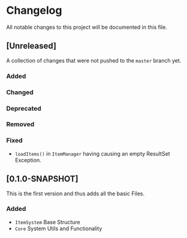 # Changelog

All notable changes to this project will be documented in this file.

## [Unreleased]

A collection of changes that were not pushed to the `master` branch yet.

### Added

### Changed

### Deprecated

### Removed

### Fixed
- `loadItems()` in `ItemManager` having causing an empty ResultSet Exception.

## [0.1.0-SNAPSHOT]

This is the first version and thus adds all the basic Files.

### Added
- `ItemSystem` Base Structure
- `Core` System Utils and Functionality
